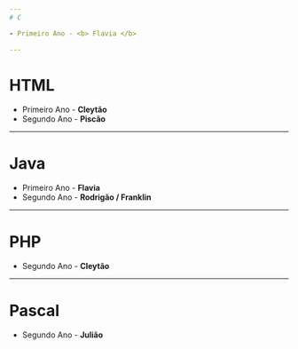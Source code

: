 ```yaml
---
# C

- Primeiro Ano - <b> Flavia </b>

---
```

# HTML

- Primeiro Ano - <b> Cleytão </b> <br>
- Segundo Ano - <b> Piscão </b> 

---
# Java

- Primeiro Ano - <b> Flavia </b> <br> 
- Segundo Ano - <b> Rodrigão / Franklin </b>

---
# PHP

- Segundo Ano - <b> Cleytão </b>

---
# Pascal

- Segundo Ano - <b> Julião </b>

